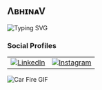 ##   ΛʙʜɪɴᴀV

![Typing SVG](https://readme-typing-svg.herokuapp.com?font=Fira+Code&pause=500&color=39FF14&width=435&lines=JUST+A+WHISPER+FROM+ETERNITY+!)
### Social Profiles  
<table>
  <tr>
    <td>
      <a href="https://www.linkedin.com/in/abhinav-krishna-c-s-820717291">
        <img src="https://img.shields.io/badge/LinkedIn-0A66C2?style=for-the-badge&logo=linkedin&logoColor=white" alt="LinkedIn">
      </a>
    </td>
    <td>
      <a href="https://www.instagram.com/_pikachu_achu_">
        <img src="https://img.shields.io/badge/Instagram-E4405F?style=for-the-badge&logo=instagram&logoColor=white" alt="Instagram">
      </a>
    </td>
  </tr>
</table>
  
![Car Fire GIF](https://media.giphy.com/media/3Z11u3szKTL2zY5y5u/giphy.gif)

